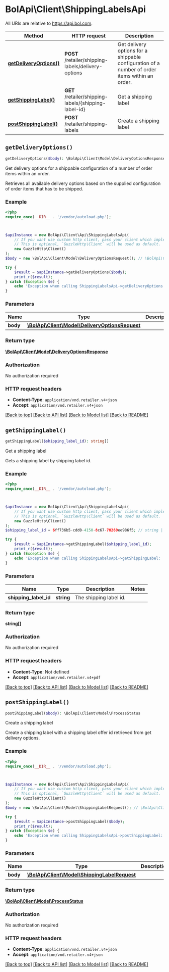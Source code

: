 # BolApi\Client\ShippingLabelsApi

All URIs are relative to https://api.bol.com.

Method | HTTP request | Description
------------- | ------------- | -------------
[**getDeliveryOptions()**](ShippingLabelsApi.md#getDeliveryOptions) | **POST** /retailer/shipping-labels/delivery-options | Get delivery options for a shippable configuration of a number of order items within an order.
[**getShippingLabel()**](ShippingLabelsApi.md#getShippingLabel) | **GET** /retailer/shipping-labels/{shipping-label-id} | Get a shipping label
[**postShippingLabel()**](ShippingLabelsApi.md#postShippingLabel) | **POST** /retailer/shipping-labels | Create a shipping label


## `getDeliveryOptions()`

```php
getDeliveryOptions($body): \BolApi\Client\Model\DeliveryOptionsResponse
```

Get delivery options for a shippable configuration of a number of order items within an order.

Retrieves all available delivery options based on the supplied configuration of order items that has to be shipped.

### Example

```php
<?php
require_once(__DIR__ . '/vendor/autoload.php');



$apiInstance = new BolApi\Client\Api\ShippingLabelsApi(
    // If you want use custom http client, pass your client which implements `GuzzleHttp\ClientInterface`.
    // This is optional, `GuzzleHttp\Client` will be used as default.
    new GuzzleHttp\Client()
);
$body = new \BolApi\Client\Model\DeliveryOptionsRequest(); // \BolApi\Client\Model\DeliveryOptionsRequest

try {
    $result = $apiInstance->getDeliveryOptions($body);
    print_r($result);
} catch (Exception $e) {
    echo 'Exception when calling ShippingLabelsApi->getDeliveryOptions: ', $e->getMessage(), PHP_EOL;
}
```

### Parameters

Name | Type | Description  | Notes
------------- | ------------- | ------------- | -------------
 **body** | [**\BolApi\Client\Model\DeliveryOptionsRequest**](../Model/DeliveryOptionsRequest.md)|  | [optional]

### Return type

[**\BolApi\Client\Model\DeliveryOptionsResponse**](../Model/DeliveryOptionsResponse.md)

### Authorization

No authorization required

### HTTP request headers

- **Content-Type**: `application/vnd.retailer.v4+json`
- **Accept**: `application/vnd.retailer.v4+json`

[[Back to top]](#) [[Back to API list]](../../README.md#endpoints)
[[Back to Model list]](../../README.md#models)
[[Back to README]](../../README.md)

## `getShippingLabel()`

```php
getShippingLabel($shipping_label_id): string[]
```

Get a shipping label

Gets a shipping label by shipping label id.

### Example

```php
<?php
require_once(__DIR__ . '/vendor/autoload.php');



$apiInstance = new BolApi\Client\Api\ShippingLabelsApi(
    // If you want use custom http client, pass your client which implements `GuzzleHttp\ClientInterface`.
    // This is optional, `GuzzleHttp\Client` will be used as default.
    new GuzzleHttp\Client()
);
$shipping_label_id = 6ff736b5-cdd0-4150-8c67-78269ee986f5; // string | The shipping label id.

try {
    $result = $apiInstance->getShippingLabel($shipping_label_id);
    print_r($result);
} catch (Exception $e) {
    echo 'Exception when calling ShippingLabelsApi->getShippingLabel: ', $e->getMessage(), PHP_EOL;
}
```

### Parameters

Name | Type | Description  | Notes
------------- | ------------- | ------------- | -------------
 **shipping_label_id** | **string**| The shipping label id. |

### Return type

**string[]**

### Authorization

No authorization required

### HTTP request headers

- **Content-Type**: Not defined
- **Accept**: `application/vnd.retailer.v4+pdf`

[[Back to top]](#) [[Back to API list]](../../README.md#endpoints)
[[Back to Model list]](../../README.md#models)
[[Back to README]](../../README.md)

## `postShippingLabel()`

```php
postShippingLabel($body): \BolApi\Client\Model\ProcessStatus
```

Create a shipping label

Create a shipping label with a shipping label offer id retrieved from get delivery options.

### Example

```php
<?php
require_once(__DIR__ . '/vendor/autoload.php');



$apiInstance = new BolApi\Client\Api\ShippingLabelsApi(
    // If you want use custom http client, pass your client which implements `GuzzleHttp\ClientInterface`.
    // This is optional, `GuzzleHttp\Client` will be used as default.
    new GuzzleHttp\Client()
);
$body = new \BolApi\Client\Model\ShippingLabelRequest(); // \BolApi\Client\Model\ShippingLabelRequest

try {
    $result = $apiInstance->postShippingLabel($body);
    print_r($result);
} catch (Exception $e) {
    echo 'Exception when calling ShippingLabelsApi->postShippingLabel: ', $e->getMessage(), PHP_EOL;
}
```

### Parameters

Name | Type | Description  | Notes
------------- | ------------- | ------------- | -------------
 **body** | [**\BolApi\Client\Model\ShippingLabelRequest**](../Model/ShippingLabelRequest.md)|  | [optional]

### Return type

[**\BolApi\Client\Model\ProcessStatus**](../Model/ProcessStatus.md)

### Authorization

No authorization required

### HTTP request headers

- **Content-Type**: `application/vnd.retailer.v4+json`
- **Accept**: `application/vnd.retailer.v4+json`

[[Back to top]](#) [[Back to API list]](../../README.md#endpoints)
[[Back to Model list]](../../README.md#models)
[[Back to README]](../../README.md)
